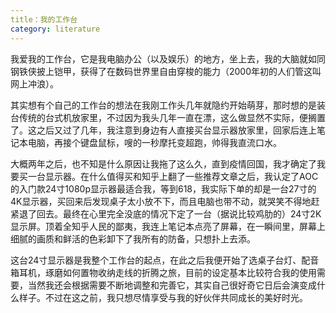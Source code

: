 ```yaml
---
title：我的工作台
category: literature
---
```


我爱我的工作台，它是我电脑办公（以及娱乐）的地方，坐上去，我的大脑就如同钢铁侠披上铠甲，获得了在数码世界里自由穿梭的能力（2000年初的人们管这叫网上冲浪）。

其实想有个自己的工作台的想法在我刚工作头几年就隐约开始萌芽，那时想的是装台传统的台式机放家里，不过因为我头几年一直在漂，这么做显然不实际，便搁置了。这之后又过了几年，我注意到身边有人直接买台显示器放家里，回家后连上笔记本电脑，再接个键盘鼠标，嗖的一秒摩托变超跑，帅得我直流口水。

大概两年之后，也不知是什么原因让我拖了这么久，直到疫情回国，我才确定了我要买一台显示器。在什么值得买和知乎上翻了一些推荐文章之后，我认定了AOC的入门款24寸1080p显示器最适合我，等到618，我实际下单的却是一台27寸的4K显示器，买回来后发现桌子太小放不下，而且电脑也带不动，就哭笑不得地赶紧退了回去。最终在心里完全没底的情况下定了一台（据说比较鸡肋的）24寸2K显示屏。顶着全知乎人民的鄙夷，我连上笔记本点亮了屏幕，在一瞬间里，屏幕上细腻的画质和鲜活的色彩卸下了我所有的防备，只想扑上去添。

这台24寸显示器是我整个工作台的起点，在此之后我便开始了选桌子台灯、配音箱耳机，琢磨如何置物收纳走线的折腾之旅，目前的设定基本比较符合我的使用需要，当然我还会根据需要不断地调整和完善它，其实自己很好奇它日后会演变成什么样子。不过在这之前，我只想尽情享受与我的好伙伴共同成长的美好时光。

